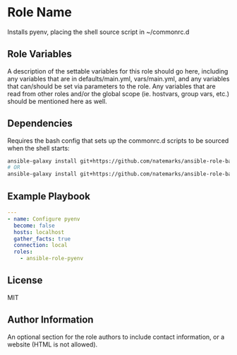 Role Name
=========

Installs pyenv, placing the shell source script in ~/commonrc.d

Role Variables
--------------

A description of the settable variables for this role should go here, including any variables that are in defaults/main.yml, vars/main.yml, and any variables that can/should be set via parameters to the role. Any variables that are read from other roles and/or the global scope (ie. hostvars, group vars, etc.) should be mentioned here as well.

Dependencies
------------

Requires the bash config that sets up the commonrc.d  scripts to be sourced
when the shell starts:
```bash
ansible-galaxy install git+https://github.com/natemarks/ansible-role-bash.git,v0.0.21
# OR
ansible-galaxy install git+https://github.com/natemarks/ansible-role-bash.git,main
```

Example Playbook
----------------
```yaml
---
- name: Configure pyenv
  become: false
  hosts: localhost
  gather_facts: true
  connection: local
  roles:
    - ansible-role-pyenv

```

License
-------

MIT

Author Information
------------------

An optional section for the role authors to include contact information, or a website (HTML is not allowed).
